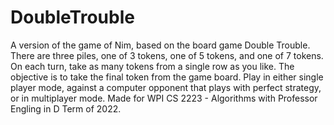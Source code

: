 # DoubleTrouble
A version of the game of Nim, based on the board game Double Trouble. There are three piles, one of 3 tokens, one of 5 tokens, and one of 7 tokens. On each turn, take as many tokens from a single row as you like. The objective is to take the final token from the game board. Play in either single player mode, against a computer opponent that plays with perfect strategy, or in multiplayer mode.
Made for WPI CS 2223 - Algorithms with Professor Engling in D Term of 2022.
